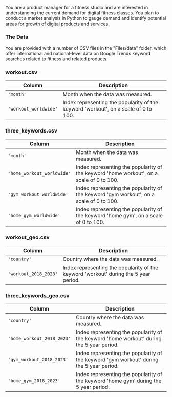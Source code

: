 You are a product manager for a fitness studio and are interested in understanding the current demand for digital fitness classes. You plan to conduct a market analysis in Python to gauge demand and identify potential areas for growth of digital products and services.

### The Data

You are provided with a number of CSV files in the "Files/data" folder, which offer international and national-level data on Google Trends keyword searches related to fitness and related products. 

### workout.csv

| Column     | Description              |
|------------|--------------------------|
| `'month'` | Month when the data was measured. |
| `'workout_worldwide'` | Index representing the popularity of the keyword 'workout', on a scale of 0 to 100. |

### three_keywords.csv

| Column     | Description              |
|------------|--------------------------|
| `'month'` | Month when the data was measured. |
| `'home_workout_worldwide'` | Index representing the popularity of the keyword 'home workout', on a scale of 0 to 100. |
| `'gym_workout_worldwide'` | Index representing the popularity of the keyword 'gym workout', on a scale of 0 to 100. |
| `'home_gym_worldwide'` | Index representing the popularity of the keyword 'home gym', on a scale of 0 to 100. |

### workout_geo.csv

| Column     | Description              |
|------------|--------------------------|
| `'country'` | Country where the data was measured. |
| `'workout_2018_2023'` | Index representing the popularity of the keyword 'workout' during the 5 year period. |

### three_keywords_geo.csv

| Column     | Description              |
|------------|--------------------------|
| `'country'` | Country where the data was measured. |
| `'home_workout_2018_2023'` | Index representing the popularity of the keyword 'home workout' during the 5 year period. |
| `'gym_workout_2018_2023'` | Index representing the popularity of the keyword 'gym workout' during the 5 year period.  |
| `'home_gym_2018_2023'` | Index representing the popularity of the keyword 'home gym' during the 5 year period. |